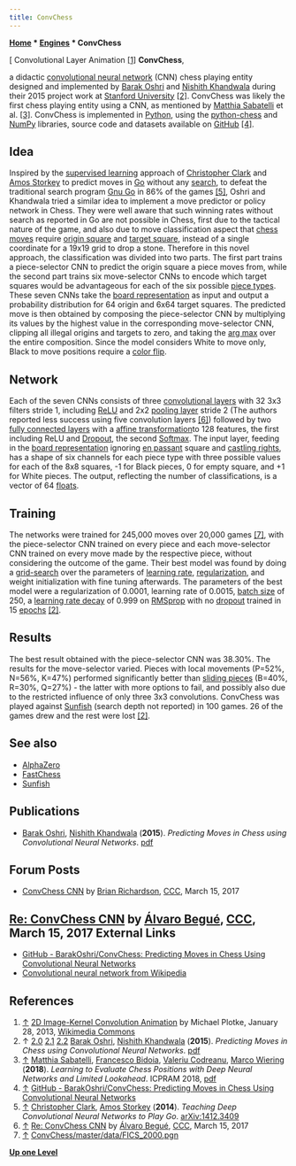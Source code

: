 ```yaml
---
title: ConvChess
---
```

**[Home](Home "Home") * [Engines](Engines "Engines") * ConvChess**

\[ Convolutional Layer Animation <a id="cite-note-1" href="#cite-ref-1">[1]</a>
**ConvChess**,

a didactic [convolutional neural network](Neural_Networks#Convolutional "Neural Networks") (CNN) chess playing entity designed and implemented by [Barak Oshri](Barak_Oshri "Barak Oshri") and [Nishith Khandwala](Nishith_Khandwala "Nishith Khandwala") during their 2015 project work at [Stanford University](Stanford_University "Stanford University") [[2]](#cite-note-paper-2).
ConvChess was likely the first chess playing entity using a CNN, as mentioned by [Matthia Sabatelli](Matthia_Sabatelli "Matthia Sabatelli") et al. <a id="cite-note-3" href="#cite-ref-3">[3]</a>.
ConvChess is implemented in [Python](Python "Python"), using the [python-chess](Python-chess "Python-chess") and [NumPy](https://en.wikipedia.org/wiki/NumPy) libraries, source code and datasets available on [GitHub](https://en.wikipedia.org/wiki/GitHub) <a id="cite-note-4" href="#cite-ref-4">[4]</a>.

## Idea

Inspired by the [supervised learning](Supervised_Learning "Supervised Learning") approach of [Christopher Clark](Christopher_Clark "Christopher Clark") and [Amos Storkey](Amos_Storkey "Amos Storkey") to predict moves in [Go](Go "Go") without any [search](Search "Search"),
to defeat the traditional search program [Gnu Go](index.php?title=Gnu_Go&action=edit&redlink=1 "Gnu Go (page does not exist)") in 86% of the games <a id="cite-note-5" href="#cite-ref-5">[5]</a>,
Oshri and Khandwala tried a similar idea to implement a move predictor or policy network in Chess. They were well aware that such winning rates without search as reported in Go are not possible in Chess, first due to the tactical nature of the game,
and also due to move classification aspect that [chess moves](Moves "Moves") require [origin square](Origin_Square "Origin Square") and [target square](Target_Square "Target Square"), instead of a single coordinate for a 19x19 grid to drop a stone.
Therefore in this novel approach, the classification was divided into two parts. The first part trains a piece-selector CNN to predict the origin square a piece moves from,
while the second part trains six move-selector CNNs to encode which target squares would be advantageous for each of the six possible [piece types](Pieces#PieceTypeCoding "Pieces").
These seven CNNs take the [board representation](Board_Representation "Board Representation") as input and output a probability distribution for 64 origin and 6x64 target squares.
The predicted move is then obtained by composing the piece-selector CNN by multiplying its values by the highest value in the corresponding move-selector CNN,
clipping all illegal origins and targets to zero, and taking the [arg max](https://en.wikipedia.org/wiki/Arg_max) over the entire composition.
Since the model considers White to move only, Black to move positions require a [color flip](Color_Flipping "Color Flipping").

## Network

Each of the seven CNNs consists of three [convolutional layers](https://en.wikipedia.org/wiki/Convolutional_neural_network#Convolutional_layer) with 32 3x3 filters stride 1, including [ReLU](<https://en.wikipedia.org/wiki/Rectifier_(neural_networks)>) and 2x2 [pooling layer](https://en.wikipedia.org/wiki/Convolutional_neural_network#Pooling_layer) stride 2 (The authors reported less success using five convolution layers <a id="cite-note-6" href="#cite-ref-6">[6]</a>)
followed by two [fully connected layers](<https://en.wikipedia.org/wiki/Layer_(deep_learning)#Dense_layer>) with a [affine transformation](https://en.wikipedia.org/wiki/Affine_transformation)to 128 features, the first including ReLU and [Dropout](<https://en.wikipedia.org/wiki/Dilution_(neural_networks)>), the second [Softmax](https://en.wikipedia.org/wiki/Softmax_function).
The input layer, feeding in the [board representation](Board_Representation "Board Representation") ignoring [en passant](En_passant "En passant") square and [castling rights](Castling_Rights "Castling Rights"), has a shape of six channels for each piece type with three possible values for each of the 8x8 squares, -1 for Black pieces, 0 for empty square, and +1 for White pieces.
The output, reflecting the number of classifications, is a vector of 64 [floats](Float "Float").

## Training

The networks were trained for 245,000 moves over 20,000 games <a id="cite-note-7" href="#cite-ref-7">[7]</a>,
with the piece-selector CNN trained on every piece and each move-selector CNN trained on every move made by the respective piece, without considering the outcome of the game.
Their best model was found by doing a [grid-search](https://en.wikipedia.org/wiki/Hyperparameter_optimization#Grid_search) over the parameters of [learning rate](https://en.wikipedia.org/wiki/Learning_rate), [regularization](<https://en.wikipedia.org/wiki/Regularization_(mathematics)>), and weight initialization with fine tuning afterwards.
The parameters of the best model were a regularization of 0.0001, learning rate of 0.0015, [batch size](https://en.wikipedia.org/wiki/Batch_normalization) of 250, a [learning rate decay](https://en.wikipedia.org/wiki/Learning_rate#Learning_rate_schedule) of 0.999 on [RMSprop](https://en.wikipedia.org/wiki/Stochastic_gradient_descent#RMSProp) with no [dropout](<https://en.wikipedia.org/wiki/Dilution_(neural_networks)>) trained in 15 [epochs](<https://en.wikipedia.org/wiki/Epoch_(disambiguation)#Science_and_technology>) [[2]](#cite-note-paper-2).

## Results

The best result obtained with the piece-selector CNN was 38.30%. The results for the move-selector varied. Pieces with local movements (P=52%, N=56%, K=47%) performed significantly better than [sliding pieces](Sliding_Pieces "Sliding Pieces") (B=40%, R=30%, Q=27%) - the latter with more options to fail, and possibly also due to the restricted influence of only three 3x3 convolutions.
ConvChess was played against [Sunfish](Sunfish "Sunfish") (search depth not reported) in 100 games. 26 of the games drew and the rest were lost [[2]](#cite-note-paper-2).

## See also

- [AlphaZero](AlphaZero "AlphaZero")
- [FastChess](FastChess "FastChess")
- [Sunfish](Sunfish "Sunfish")

## Publications

- [Barak Oshri](Barak_Oshri "Barak Oshri"), [Nishith Khandwala](Nishith_Khandwala "Nishith Khandwala") (**2015**). *Predicting Moves in Chess using Convolutional Neural Networks*. [pdf](http://vision.stanford.edu/teaching/cs231n/reports/2015/pdfs/ConvChess.pdf)

## Forum Posts

- [ConvChess CNN](http://www.talkchess.com/forum3/viewtopic.php?t=63458) by [Brian Richardson](Brian_Richardson "Brian Richardson"), [CCC](CCC "CCC"), March 15, 2017

## [Re: ConvChess CNN](http://www.talkchess.com/forum3/viewtopic.php?t=63458&start=1) by [Álvaro Begué](%C3%81lvaro_Begu%C3%A9 "Álvaro Begué"), [CCC](CCC "CCC"), March 15, 2017 External Links

- [GitHub - BarakOshri/ConvChess: Predicting Moves in Chess Using Convolutional Neural Networks](https://github.com/BarakOshri/ConvChess)
- [Convolutional neural network from Wikipedia](https://en.wikipedia.org/wiki/Convolutional_neural_network)

## References

1. <a id="cite-ref-1" href="#cite-note-1">↑</a> [2D Image-Kernel Convolution Animation](https://commons.wikimedia.org/wiki/File:2D_Convolution_Animation.gif) by Michael Plotke, January 28, 2013, [Wikimedia Commons](https://en.wikipedia.org/wiki/Wikimedia_Commons)
1. ↑ [2.0](#cite-ref-paper-2-0) [2.1](#cite-ref-paper-2-1) [2.2](#cite-ref-paper-2-2) [Barak Oshri](Barak_Oshri "Barak Oshri"), [Nishith Khandwala](Nishith_Khandwala "Nishith Khandwala") (**2015**). *Predicting Moves in Chess using Convolutional Neural Networks*. [pdf](http://vision.stanford.edu/teaching/cs231n/reports/2015/pdfs/ConvChess.pdf)
1. <a id="cite-ref-3" href="#cite-note-3">↑</a> [Matthia Sabatelli](Matthia_Sabatelli "Matthia Sabatelli"), [Francesco Bidoia](Francesco_Bidoia "Francesco Bidoia"), [Valeriu Codreanu](Valeriu_Codreanu "Valeriu Codreanu"), [Marco Wiering](Marco_Wiering "Marco Wiering") (**2018**). *Learning to Evaluate Chess Positions with Deep Neural Networks and Limited Lookahead*. ICPRAM 2018, [pdf](https://www.ai.rug.nl/~mwiering/GROUP/ARTICLES/ICPRAM_CHESS_DNN_2018.pdf)
1. <a id="cite-ref-4" href="#cite-note-4">↑</a> [GitHub - BarakOshri/ConvChess: Predicting Moves in Chess Using Convolutional Neural Networks](https://github.com/BarakOshri/ConvChess)
1. <a id="cite-ref-5" href="#cite-note-5">↑</a> [Christopher Clark](Christopher_Clark "Christopher Clark"), [Amos Storkey](Amos_Storkey "Amos Storkey") (**2014**). *Teaching Deep Convolutional Neural Networks to Play Go*. [arXiv:1412.3409](http://arxiv.org/abs/1412.3409)
1. <a id="cite-ref-6" href="#cite-note-6">↑</a> [Re: ConvChess CNN](http://www.talkchess.com/forum3/viewtopic.php?t=63458&start=1) by [Álvaro Begué](%C3%81lvaro_Begu%C3%A9 "Álvaro Begué"), [CCC](CCC "CCC"), March 15, 2017
1. <a id="cite-ref-7" href="#cite-note-7">↑</a> [ConvChess/master/data/FICS_2000.pgn](https://raw.githubusercontent.com/BarakOshri/ConvChess/master/data/FICS_2000.pgn)

**[Up one Level](Engines "Engines")**

